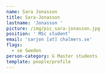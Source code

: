 ```yaml
---
name: Sara Jonasson
title: Sara-Jonasson
lastname: 'Jonasson '
picture: /img/pic_sara-jonasson.jpg
position: ' MSc student'
email: 'sarjon [at] chalmers.se'
flags:
  - se Sweden
person-category: G Master students
template: people/profile
---
```


